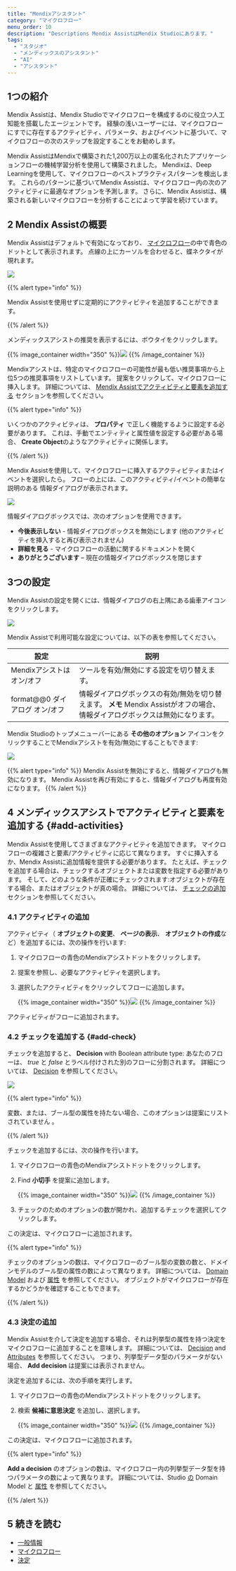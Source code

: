```yaml
---
title: "Mendixアシスタント"
category: "マイクロフロー"
menu_order: 10
description: "Descriptions Mendix AssistはMendix Studioにあります。"
tags:
  - "スタジオ"
  - "メンディックスのアシスタント"
  - "AI"
  - "アシスタント"
---
```


## 1つの紹介

Mendix Assistは、Mendix Studioでマイクロフローを構成するのに役立つ人工知能を搭載したエージェントです。 経験の浅いユーザーには、マイクロフローにすでに存在するアクティビティ、パラメータ、およびイベントに基づいて、マイクロフローの次のステップを設定することをお勧めします。

Mendix AssistはMendixで構築された1,200万以上の匿名化されたアプリケーションフローの機械学習分析を使用して構築されました。 Mendixは、Deep Learningを使用して、マイクロフローのベストプラクティスパターンを検出します。 これらのパターンに基づいてMendix Assistは、マイクロフロー内の次のアクティビティに最適なオプションを予測します。 さらに、Mendix Assistは、構築される新しいマイクロフローを分析することによって学習を続けています。

## 2 Mendix Assistの概要

Mendix Assistはデフォルトで有効になっており、 [マイクロフロー](microflows)の中で青色のドットとして表示されます。 点線の上にカーソルを合わせると、蝶ネクタイが現れます。

![](attachments/mx-assist/mendix-assist-icon.png)

{{% alert type="info" %}}

Mendix Assistを使用せずに定期的にアクティビティを追加することができます。

{{% /alert %}}

メンディックスアシストの推奨を表示するには、ボウタイをクリックします。

{{% image_container width="350" %}}![](attachments/mx-assist/mx-assist-recommendations.png)
{{% /image_container %}}

Mendixアシストは、特定のマイクロフローの可能性が最も低い推奨事項から上位5つの推奨事項をリストしています。 提案をクリックして、マイクロフローに挿入します。 詳細については、 [Mendix Assistでアクティビティと要素を追加する](#add-activities) セクションを参照してください。

{{% alert type="info" %}}

いくつかのアクティビティは、 **プロパティ** で正しく機能するように設定する必要があります。 これは、手動でエンティティと属性値を設定する必要がある場合、 **Create Object**のようなアクティビティに関係します。

{{% /alert %}}

Mendix Assistを使用して、マイクロフローに挿入するアクティビティまたはイベントを選択したら。 フローの上には、このアクティビティ/イベントの簡単な説明のある 情報ダイアログが表示されます。

![](attachments/mx-assist/info-dialog.png)

情報ダイアログボックスでは、次のオプションを使用できます。

* **今後表示しない** - 情報ダイアログボックスを無効にします (他のアクティビティを挿入すると再び表示されません)
* **詳細を見る** - マイクロフローの活動に関するドキュメントを開く
* **ありがとうございます** – 現在の情報ダイアログボックスを閉じます

## 3つの設定

Mendix Assistの設定を開くには、情報ダイアログの右上隅にある歯車アイコンをクリックします。

![](attachments/mx-assist/settings-mx-assist.png)

Mendix Assistで利用可能な設定については、以下の表を参照してください。

| 設定                    | 説明                                                                        |
| --------------------- | ------------------------------------------------------------------------- |
| Mendixアシストはオン/オフ      | ツールを有効/無効にする設定を切り替えます。                                                    |
| format@@0 ダイアログ オン/オフ | 情報ダイアログボックスの有効/無効を切り替えます。 **メモ** Mendix Assistがオフの場合、情報ダイアログボックスは無効になります。 |

Mendix Studioのトップメニューバーにある **その他のオプション** アイコンをクリックすることでMendixアシストを有効/無効にすることもできます:

![](attachments/mx-assist/mx-assist-is-on.png)

{{% alert type="info" %}}
Mendix Assistを無効にすると、情報ダイアログも無効になります。 Mendix Assistを再び有効にすると、情報ダイアログも再度有効になります。
{{% /alert %}}

## 4 メンディックスアシストでアクティビティと要素を追加する {#add-activities}

Mendix Assistを使用してさまざまなアクティビティを追加できます。 マイクロフローの複雑さと要素/アクティビティに応じて異なります。 すぐに挿入するか、Mendix Assistに追加情報を提供する必要があります。 たとえば、チェックを追加する場合は、チェックするオブジェクトまたは変数を指定する必要があります。 そして、どのような条件が正確にチェックされます:オブジェクトが存在する場合、またはオブジェクトが真の場合。 詳細については、 [チェックの追加](#add-check) セクションを参照してください。

### 4.1 アクティビティの追加

アクティビティ（ **オブジェクトの変更**、 **ページの表示**、 **オブジェクトの作成**など）を追加するには、次の操作を行います:

1. マイクロフローの青色のMendixアシストドットをクリックします。

2. 提案を参照し、必要なアクティビティを選択します。

3.  選択したアクティビティをクリックしてフローに追加します。

    {{% image_container width="350" %}}![](attachments/mx-assist/mx-assist-list.png)
    {{% /image_container %}}

アクティビティがフローに追加されます。

### 4.2 チェックを追加する {#add-check}

チェックを追加すると、 **Decision** with Boolean attribute type: あなたのフローは、 *true* と *false* とラベル付けされた別のフローに分割されます。 詳細については、 [Decision](microflows-decision) を参照してください。

![](attachments/mx-assist/check-added.png)

{{% alert type="info" %}}

変数、または、ブール型の属性を持たない場合、このオプションは提案にリストされていません 。

{{% /alert %}}

チェックを追加するには、次の操作を行います。

1. マイクロフローの青色のMendixアシストドットをクリックします。

2.  Find **小切手** を提案に追加します。

    {{% image_container width="350" %}}![](attachments/mx-assist/adding-check.png)
    {{% /image_container %}}

3. チェックのためのオプションの数が開かれ、追加するチェックを選択してクリックします。

この決定は、マイクロフローに追加されます。

{{% alert type="info" %}}

チェックのオプションの数は、マイクロフローのブール型の変数の数と、ドメインモデルのブール型の属性の数によって異なります。 詳細については、 [Domain Model](domain-models) および [属性](domain-models-attributes) を参照してください。 オブジェクトがマイクロフローが存在するかどうかを確認することもできます。

{{% /alert %}}

### 4.3 決定の追加

Mendix Assistを介して決定を追加する場合、それは列挙型の属性を持つ決定をマイクロフローに追加することを意味します。 詳細については、 [Decision](microflows-decision) and [Attributes](domain-models-attributes) を参照してください。 つまり、列挙型データ型のパラメータがない場合、 **Add decision** は提案には表示されません。

決定を追加するには、次の手順を実行します。

1. マイクロフローの青色のMendixアシストドットをクリックします。

2. 検索 **候補に意思決定** を追加し、選択します。

    {{% image_container width="350" %}}![](attachments/mx-assist/adding-decision.png)
    {{% /image_container %}}

この決定は、マイクロフローに追加されます。

{{% alert type="info" %}}

**Add a decision** のオプションの数は、マイクロフロー内の列挙型データ型を持つパラメータの数によって異なります。 詳細については、Studio [の](domain-models) Domain Model と [属性](domain-models-attributes) を参照してください。

{{% /alert %}}

## 5 続きを読む

* [一般情報](general)
* [マイクロフロー](マイクロフロー)
* [決定](microflows-decision)

